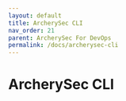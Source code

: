```yaml
---
layout: default
title: ArcherySec CLI
nav_order: 21
parent: ArcherySec For DevOps
permalink: /docs/archerysec-cli
---
```


# ArcherySec CLI